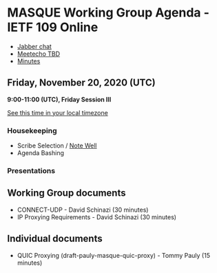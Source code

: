 # MASQUE Working Group Agenda - IETF 109 Online

* [Jabber chat](xmpp:masque@jabber.ietf.org?join)
* [Meetecho TBD](https://meetings.conf.meetecho.com/ietf109/?group=masque&short=&item=1)
* [Minutes](https://codimd.ietf.org/notes-ietf-109-masque)


## Friday, November 20, 2020 (UTC)
**9:00-11:00 (UTC), Friday Session III**

[See this time in your local timezone](https://www.timeanddate.com/worldclock/fixedtime.html?msg=MASQUE+-+IETF+109&iso=20201120T09&p1=1440&ah=2)

### Housekeeping

* Scribe Selection / [Note Well](https://www.ietf.org/about/note-well.html)
* Agenda Bashing

### Presentations

## Working Group documents

* CONNECT-UDP - David Schinazi (30 minutes)
* IP Proxying Requirements - David Schinazi (30 minutes)

## Individual documents

* QUIC Proxying (draft-pauly-masque-quic-proxy) - Tommy Pauly (15 minutes)

